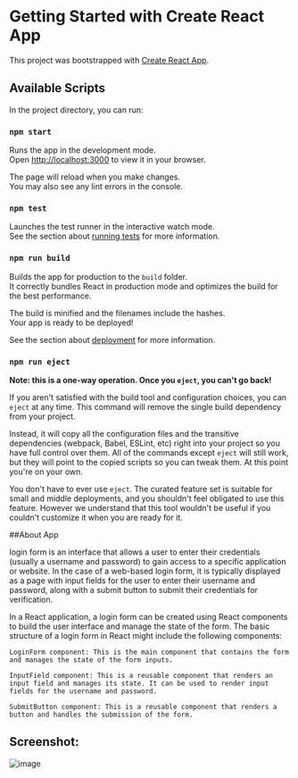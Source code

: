 # Getting Started with Create React App

This project was bootstrapped with [Create React App](https://github.com/facebook/create-react-app).

## Available Scripts

In the project directory, you can run:

### `npm start`

Runs the app in the development mode.\
Open [http://localhost:3000](http://localhost:3000) to view it in your browser.

The page will reload when you make changes.\
You may also see any lint errors in the console.

### `npm test`

Launches the test runner in the interactive watch mode.\
See the section about [running tests](https://facebook.github.io/create-react-app/docs/running-tests) for more information.

### `npm run build`

Builds the app for production to the `build` folder.\
It correctly bundles React in production mode and optimizes the build for the best performance.

The build is minified and the filenames include the hashes.\
Your app is ready to be deployed!

See the section about [deployment](https://facebook.github.io/create-react-app/docs/deployment) for more information.

### `npm run eject`

**Note: this is a one-way operation. Once you `eject`, you can't go back!**

If you aren't satisfied with the build tool and configuration choices, you can `eject` at any time. This command will remove the single build dependency from your project.

Instead, it will copy all the configuration files and the transitive dependencies (webpack, Babel, ESLint, etc) right into your project so you have full control over them. All of the commands except `eject` will still work, but they will point to the copied scripts so you can tweak them. At this point you're on your own.

You don't have to ever use `eject`. The curated feature set is suitable for small and middle deployments, and you shouldn't feel obligated to use this feature. However we understand that this tool wouldn't be useful if you couldn't customize it when you are ready for it.

##About App

 login form is an interface that allows a user to enter their credentials (usually a username and password) to gain access to a specific application or website. In the case of a web-based login form, it is typically displayed as a page with input fields for the user to enter their username and password, along with a submit button to submit their credentials for verification.

In a React application, a login form can be created using React components to build the user interface and manage the state of the form. The basic structure of a login form in React might include the following components:

    LoginForm component: This is the main component that contains the form and manages the state of the form inputs.

    InputField component: This is a reusable component that renders an input field and manages its state. It can be used to render input fields for the username and password.

    SubmitButton component: This is a reusable component that renders a button and handles the submission of the form.
    
## Screenshot:
![image](https://user-images.githubusercontent.com/86626270/219880115-958a3135-1d82-4f25-8b09-e9a7ad0e2864.png)


